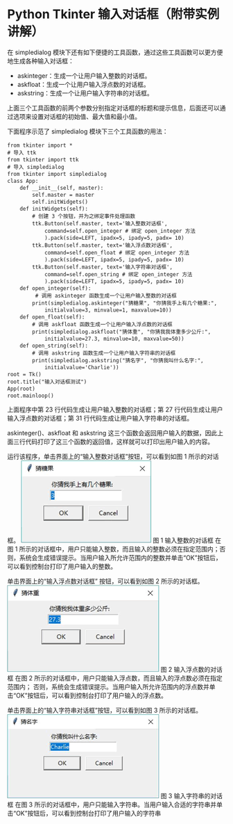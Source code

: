 # Python Tkinter 输入对话框（附带实例讲解）

在 simpledialog 模块下还有如下便捷的工具函数，通过这些工具函数可以更方便地生成各种输入对话框：

*   askinteger：生成一个让用户输入整数的对话框。
*   askfloat：生成一个让用户输入浮点数的对话框。
*   askstring：生成一个让用户输入字符串的对话框。

上面三个工具函数的前两个参数分别指定对话框的标题和提示信息，后面还可以通过选项来设置对话框的初始值、最大值和最小值。

下面程序示范了 simpledialog 模块下三个工具函数的用法：

```
from tkinter import *
# 导入 ttk
from tkinter import ttk
# 导入 simpledialog
from tkinter import simpledialog
class App:
    def __init__(self, master):
        self.master = master
        self.initWidgets()
    def initWidgets(self):
        # 创建 3 个按钮，并为之绑定事件处理函数
        ttk.Button(self.master, text='输入整数对话框',
            command=self.open_integer # 绑定 open_integer 方法
            ).pack(side=LEFT, ipadx=5, ipady=5, padx= 10)
        ttk.Button(self.master, text='输入浮点数对话框',
            command=self.open_float # 绑定 open_integer 方法
            ).pack(side=LEFT, ipadx=5, ipady=5, padx= 10)
        ttk.Button(self.master, text='输入字符串对话框',
            command=self.open_string # 绑定 open_integer 方法
            ).pack(side=LEFT, ipadx=5, ipady=5, padx= 10)
    def open_integer(self):
         # 调用 askinteger 函数生成一个让用户输入整数的对话框
        print(simpledialog.askinteger("猜糖果", "你猜我手上有几个糖果:",
            initialvalue=3, minvalue=1, maxvalue=10))
    def open_float(self):
        # 调用 askfloat 函数生成一个让用户输入浮点数的对话框
        print(simpledialog.askfloat("猜体重", "你猜我我体重多少公斤:",
            initialvalue=27.3, minvalue=10, maxvalue=50))
    def open_string(self):
        # 调用 askstring 函数生成一个让用户输入字符串的对话框
        print(simpledialog.askstring("猜名字", "你猜我叫什么名字:",
            initialvalue='Charlie'))
root = Tk()
root.title("输入对话框测试")
App(root)
root.mainloop()
```

上面程序中第 23 行代码生成让用户输入整数的对话框；第 27 行代码生成让用户输入浮点数的对话框；第 31 行代码生成让用户输入字符串的对话框。

askinteger()、askfloat 和 askstring 这三个函数会返回用户输入的数据，因此上面三行代码打印了这三个函数的返回值，这样就可以打印出用户输入的内容。

运行该程序，单击界面上的“输入整数对话框”按钮，可以看到如图 1 所示的对话框。
![输入整数的对话框](img/9c6ad49704871a2fb9b5c56a99ba7ba7.jpg)
图 1 输入整数的对话框
在图 1 所示的对话框中，用户只能输入整数，而且输入的整数必须在指定范围内；否则，系统会生成错误提示。当用户输入所允许范围内的整数并单击“OK”按钮后，可以看到控制台打印了用户输入的整数。

单击界面上的“输入浮点数对话框” 按钮，可以看到如图 2 所示的对话框。
![输入浮点数的对话框](img/5a518a851cea46b92ef87ba5a2499326.jpg)
图 2 输入浮点数的对话框
在图 2 所示的对话框中，用户只能输入浮点数，而且输入的浮点数必须在指定范围内； 否则，系统会生成错误提示。当用户输入所允许范围内的浮点数并单击“OK”按钮后，可以看到控制台打印了用户输入的浮点数。

单击界面上的“输入字符串对话框”按钮，可以看到如图 3 所示的对话框。
![输入字符串的对话框](img/27ca5e3b02eaf23de2de411f882e7c8c.jpg)
图 3 输入字符串的对话框
在图 3 所示的对话框中，用户只能输入字符串。当用户输入合适的字符串并单击“OK”按钮后，可以看到控制台打印了用户输入的字符串